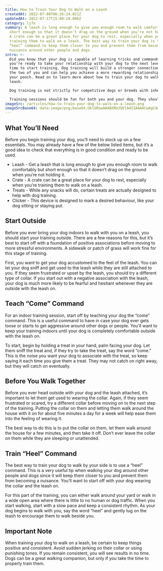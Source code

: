 ```yaml
---
title: How to Train Your Dog to Walk on a Leash
createdAt: 2022-07-08T06:26:24.021Z
updatedAt: 2022-07-17T15:00:29.896Z
category: life
summary: A leash is long enough to give you enough room to walk comfortably but
  short enough so that it doesn’t drag on the ground when you’re not holding it.
  A crate can be a great place for your dog to rest, especially when you're
  training them to walk on a leash. The best way to train your dog is to use a
  “heel” command to keep them closer to you and prevent them from becoming a
  nuisance around other people and dogs.
intro: >-
  Did you know that your dog is capable of learning tricks and commands? If
  you’re ready to take your relationship with your dog to the next level, it’s
  time to start training. Dog training will build a stronger connection between
  the two of you and can help you achieve a more rewarding relationship with
  your pooch. Read on to learn more about how to train your dog to walk on a
  leash. 

  Dog training is not strictly for competitive dogs or breeds with inherent instincts, such as hunting or herding dogs. Any dog can be trained and even smaller puppies can be socialized from an early age. With patience, dedication and the right strategies, anyone can train their dog. 

  Training sessions should be fun for both you and your dog. They should never involve negative reinforcement or fear-inducing techniques like alpha roles or growling at them. To get started, read our helpful tips below on how to train your puppy to walk on a leash:
imageSrc: /articles/how-to-train-your-dog-to-walk-on-a-leash.png
imageSrcBase64: data:image/png;base64,UklGRowAAABXRUJQVlA4IIAAAACwAgCdASoKAAoAAUAmJbACdGuA/gDxAAYo8/C5KpgA/vB4sxKe/i6K1ZaOv+Rz9lGxgb4HxwnhfsAPANE00dk1sHp7LPvosebdqsOJPQZQ1lyt8Err7gjNKF2ELGnv1z4lptb4qdacfHb5sn//IVq+DGln/scAhKlOV8ma7gAAAA==
---
```


## What You’ll Need

Before you begin training your dog, you’ll need to stock up on a few essentials. You may already have a few of the below listed items, but it’s a good idea to check that everything is in good condition and ready to be used.

- Leash - Get a leash that is long enough to give you enough room to walk comfortably but short enough so that it doesn’t drag on the ground when you’re not holding it.
- Crate - A crate can be a great place for your dog to rest, especially when you’re training them to walk on a leash.
- Treats - While any snacks will do, certain treats are actually designed to help with dog training.
- Clicker - This device is designed to mark a desired behaviour, like your dog sitting or staying put.

## Start Outside

Before you ever bring your dog indoors to walk with you on a leash, you should start your training outside. There are a few reasons for this, but it’s best to start off with a foundation of positive associations before moving to more stressful environments. A sidewalk or patch of grass will work fine for this stage of training.

First, you want to get your dog accustomed to the feel of the leash. You can let your dog sniff and get used to the leash while they are still attached to you. If they seem frustrated or upset by the leash, you should try a different type of collar. If you start out with a negative association with the leash, your dog is much more likely to be fearful and hesitant whenever they are outside with the leash on.

## Teach “Come” Command

For an indoor training session, start off by teaching your dog the “come” command. This is a useful command to have in case your dog ever gets loose or starts to get aggressive around other dogs or people. You’ll want to keep your training indoors until your dog is completely comfortable outside with the leash on.

To start, begin by holding a treat in your hand, palm facing your dog. Let them sniff the treat and, if they try to take the treat, say the word “come.” This is the noise you want your dog to associate with the treat, so keep saying it each time you give them a treat. They may not catch on right away, but they will catch on eventually. 

## Before You Walk Together

Before you ever head outside with your dog and the leash attached, it’s important to let them get used to wearing the collar. Again, if they seem frustrated or scared, try a different collar before moving on to the next step of the training. Putting the collar on them and letting them walk around the house with it on for about five minutes a day for a week will help ease them into the feeling of wearing it.

The best way to do this is to put the collar on them, let them walk around the house for a few minutes, and then take it off. Don’t ever leave the collar on them while they are sleeping or unattended.

## Train “Heel” Command

The best way to train your dog to walk by your side is to use a “heel” command. This is a very useful tip when walking your dog around other people and dogs since it will keep them closer to you and prevent them from becoming a nuisance. You’ll want to start off with your dog wearing the collar and the leash on.

For this part of the training, you can either walk around your yard or walk in a wide open area where there is little to no human or dog traffic. When you start walking, start with a slow pace and keep a consistent rhythm. As your dog begins to walk with you, say the word “heel” and gently tug on the leash to encourage them to walk beside you.

## Important Note

When training your dog to walk on a leash, be certain to keep things positive and consistent. Avoid sudden jerking on their collar or using punishing tones. If you remain consistent, you will see results in no time. Dogs can be a great walking companion, but only if you take the time to properly train them.
